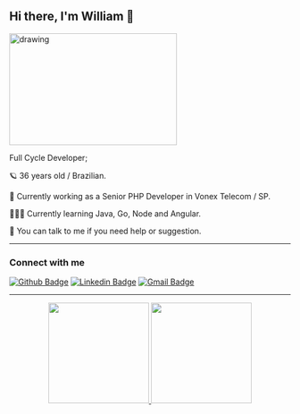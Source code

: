 ## Hi there, I'm William 👋


<img src="https://user-images.githubusercontent.com/52502727/89461429-f57dee00-d739-11ea-9b7f-2b85703279f3.png" alt="drawing" width="300" height=200/>

Full Cycle Developer;

🪐 36 years old / Brazilian.

🦾 Currently working as a Senior PHP Developer in Vonex Telecom / SP.

👩🏻‍💻 Currently learning Java, Go, Node and Angular.

💬 You can talk to me if you need help or suggestion.


---


### Connect with me
[![Github Badge](https://img.shields.io/badge/-Github-000?logo=Github&logoColor=white&link=https://github.com/williamrlbrito)](https://github.com/williamrlbrito)
[![Linkedin Badge](https://img.shields.io/badge/-LinkedIn-blue?logo=Linkedin&logoColor=white&link=https://www.linkedin.com/in/williamrlbrito/)](https://www.linkedin.com/in/williamrlbrito/)
[![Gmail Badge](https://img.shields.io/badge/-Gmail-c14438?logo=Gmail&logoColor=white&link=mailto:williamrldb@gmail.com)](mailto:williamrldb@gmail.com)


---

<div align="center">
  <a href="https://github.com/williamrlbrito">
  <img height="180em" src="https://github-readme-stats.vercel.app/api?username=williamrlbrito&show_icons=true&include_all_commits=true&count_private=true"/>
  <img height="180em" src="https://github-readme-stats.vercel.app/api/top-langs/?username=williamrlbrito&layout=compact&langs_count=7"/>
</div>

